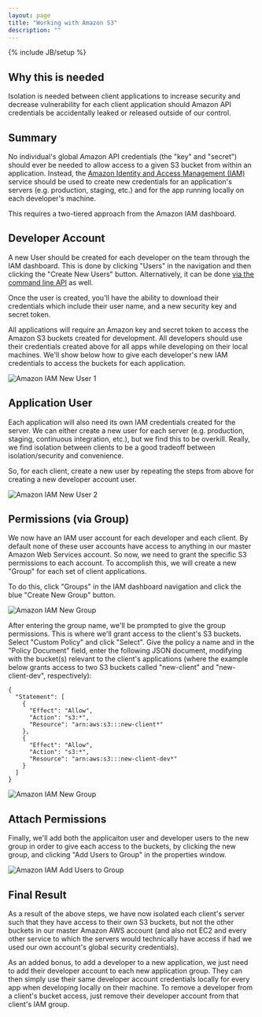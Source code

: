 ```yaml
---
layout: page
title: "Working with Amazon S3"
description: ""
---
```

{% include JB/setup %}

## Why this is needed

Isolation is needed between client applications to increase security and
decrease vulnerability for each client application should Amazon API
credentials be accidentally leaked or released outside of our control.

## Summary

No individual's global Amazon API credentials (the "key" and "secret")
should ever be needed to allow access to a given S3 bucket from within
an application. Instead, the [Amazon Identity and Access Management
(IAM)](http://aws.amazon.com/iam/) service should be used to create
new credentials for an application's servers (e.g. production, staging,
etc.) and for the app running locally on each developer's machine.

This requires a two-tiered approach from the Amazon IAM dashboard.

## Developer Account

A new User should be created for each developer on the team through the
IAM dashboard. This is done by clicking "Users" in the navigation and
then clicking the "Create New Users" button. Alternatively, it can be
done [via the command line
API](http://docs.aws.amazon.com/powershell/latest/userguide/pstools-iam-new-user-group.html) as well.

Once the user is created, you'll have the ability to download their
credentials which include their user name, and a new security key and
secret token.

All applications will require an Amazon key and secret token to access
the Amazon S3 buckets created for development. All developers should use
their credentials created above for all apps while developing on their
local machines. We'll show below how to give each developer's new IAM
credentials to access the buckets for each application.

![Amazon IAM New User 1](https://s3.amazonaws.com/s3.alfajango.com/aj-gollum/amazon-iam-screenshot-1-user.png)

## Application User

Each application will also need its own IAM credentials created for the
server. We can either create a new user for each server (e.g.
production, staging, continuous integration, etc.), but we find this to
be overkill. Really, we find isolation between clients to be a good
tradeoff between isolation/security and convenience.

So, for each client, create a new user by repeating the steps from above
for creating a new developer account user.

![Amazon IAM New User 2](https://s3.amazonaws.com/s3.alfajango.com/aj-gollum/amazon-iam-screenshot-2-user.png)

## Permissions (via Group)

We now have an IAM user account for each developer and each client. By
default none of these user accounts have access to anything in our
master Amazon Web Services account. So now, we need to grant the
specific S3 permissions to each account. To accomplish this, we will
create a new "Group" for each set of client applications.

To do this, click "Groups" in the IAM dashboard navigation and click the
blue "Create New Group" button. 

![Amazon IAM New Group](https://s3.amazonaws.com/s3.alfajango.com/aj-gollum/amazon-iam-screenshot-3-group.png)

After entering the group name, we'll be prompted to give the group
permissions. This is where we'll grant access to the client's S3
buckets. Select "Custom Policy" and click "Select". Give the policy a
name and in the "Policy Document" field, enter the following JSON
document, modifying with the bucket(s) relevant to the client's
applications (where the example below grants access to two S3 buckets
called "new-client" and "new-client-dev", respectively):

```
{
  "Statement": [
    {
      "Effect": "Allow",
      "Action": "s3:*",
      "Resource": "arn:aws:s3:::new-client*"
    },
    {
      "Effect": "Allow",
      "Action": "s3:*",
      "Resource": "arn:aws:s3:::new-client-dev*"
    }
  ]
}
```

![Amazon IAM New Group](https://s3.amazonaws.com/s3.alfajango.com/aj-gollum/amazon-iam-screenshot-4-group-permissions.png)

## Attach Permissions

Finally, we'll add both the applicaiton user and developer users to the
new group in order to give each access to the buckets, by clicking the
new group, and clicking "Add Users to Group" in the properties window.

![Amazon IAM Add Users to Group](https://s3.amazonaws.com/s3.alfajango.com/aj-gollum/amazon-iam-screenshot-5-group-users.png)

## Final Result

As a result of the above steps, we have now isolated each client's
server such that they have access to their own S3 buckets, but not the
other buckets in our master Amazon AWS account (and also not EC2 and
every other service to which the servers would technically have access
if had we used our own account's global security credentials).

As an added bonus, to add a developer to a new application, we just need
to add their developer account to each new application group. They can
then simply use their same developer account credentials locally for
every app when developing locally on their machine. To remove a
developer from a client's bucket access, just remove their developer
account from that client's IAM group.

